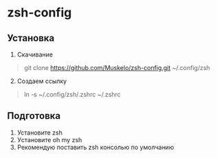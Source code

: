 # zsh-config

## Установка

1. Скачивание
>git clone https://github.com/Muskelo/zsh-config.git ~/.config/zsh
2. Создаем ссылку
>ln -s ~/.config/zsh/.zshrc ~/.zshrc   


## Подготовка

1. Установите zsh
2. Уcтановите oh my zsh
3. Рекомендую поставить zsh консолью по умолчанию
